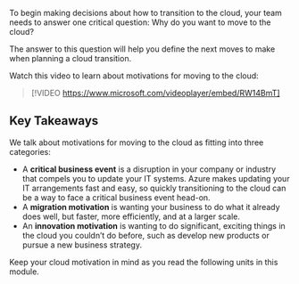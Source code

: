 To begin making decisions about how to transition to the cloud, your team needs to answer one critical question: Why do you want to move to the cloud?

The answer to this question will help you define the next moves to make when planning a cloud transition.

Watch this video to learn about motivations for moving to the cloud:

> [!VIDEO https://www.microsoft.com/videoplayer/embed/RW14BmT]

## Key Takeaways

We talk about motivations for moving to the cloud as fitting into three categories:

 -  A **critical business event** is a disruption in your company or industry that compels you to update your IT systems. Azure makes updating your IT arrangements fast and easy, so quickly transitioning to the cloud can be a way to face a critical business event head-on.
 -  A **migration motivation** is wanting your business to do what it already does well, but faster, more efficiently, and at a larger scale.
 -  An **innovation motivation** is wanting to do significant, exciting things in the cloud you couldn’t do before, such as develop new products or pursue a new business strategy.

Keep your cloud motivation in mind as you read the following units in this module.
